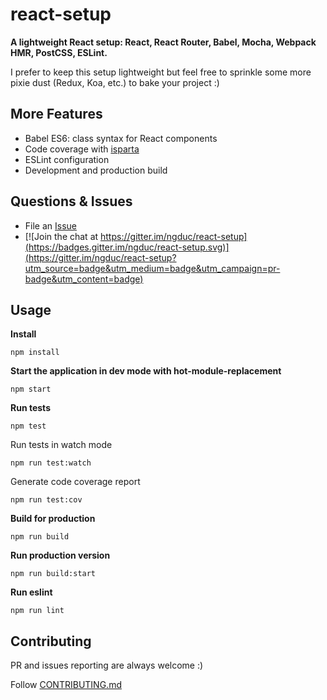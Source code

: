 # react-setup
**A lightweight React setup: React, React Router, Babel, Mocha, Webpack HMR, PostCSS, ESLint.**

I prefer to keep this setup lightweight but feel free to sprinkle some more pixie dust (Redux, Koa, etc.) to bake your project :)

## More Features
* Babel ES6: class syntax for React components
* Code coverage with [isparta](https://github.com/douglasduteil/isparta)
* ESLint configuration
* Development and production build

## Questions & Issues

* File an [Issue](https://github.com/ngduc/react-setup/issues)
* [![Join the chat at https://gitter.im/ngduc/react-setup](https://badges.gitter.im/ngduc/react-setup.svg)](https://gitter.im/ngduc/react-setup?utm_source=badge&utm_medium=badge&utm_campaign=pr-badge&utm_content=badge)

## Usage

**Install**
```
npm install
```

**Start the application in dev mode with hot-module-replacement**
```
npm start
```

**Run tests**
```
npm test
```

Run tests in watch mode
```
npm run test:watch
```

Generate code coverage report
```
npm run test:cov
```

**Build for production**
```
npm run build
```

**Run production version**
```
npm run build:start
```

**Run eslint**
```
npm run lint
```

## Contributing

PR and issues reporting are always welcome :)

Follow [CONTRIBUTING.md](CONTRIBUTING.md)

